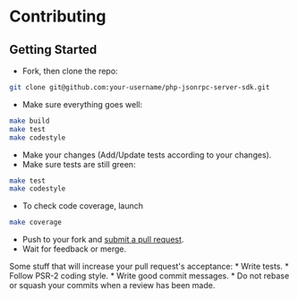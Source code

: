 # Contributing

## Getting Started
 * Fork, then clone the repo:
```bash
git clone git@github.com:your-username/php-jsonrpc-server-sdk.git
````

 * Make sure everything goes well:
```bash
make build
make test
make codestyle
```

 * Make your changes (Add/Update tests according to your changes).
 * Make sure tests are still green:
```bash
make test
make codestyle
```

 * To check code coverage, launch
```bash
make coverage
```

 * Push to your fork and [submit a pull request](https://github.com/yoanm/php-jsonrpc-server-sdk/compare/).
 * Wait for feedback or merge.

  Some stuff that will increase your pull request's acceptance:
    * Write tests.
    * Follow PSR-2 coding style.
    * Write good commit messages.
    * Do not rebase or squash your commits when a review has been made.
